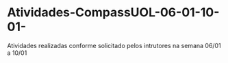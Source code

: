 # Atividades-CompassUOL-06-01-10-01-
Atividades realizadas conforme solicitado pelos intrutores na semana 06/01 a 10/01
